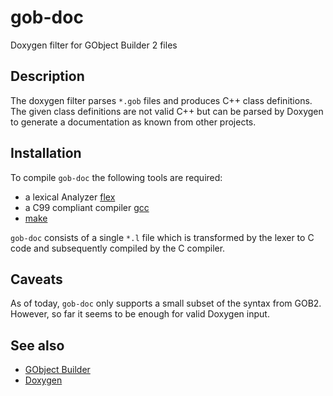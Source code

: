 # gob-doc

Doxygen filter for GObject Builder 2 files

## Description

The doxygen filter parses `*.gob` files and produces C++ class definitions.
The given class definitions are not valid C++ but can be parsed by Doxygen to
generate a documentation as known from other projects.


## Installation

To compile `gob-doc` the following tools are required:
* a lexical Analyzer [flex](http://flex.sourceforge.net)
* a C99 compliant compiler [gcc](https://gcc.gnu.org)
* [make](http://www.gnu.org/software/make)

`gob-doc` consists of a single `*.l` file which is transformed by the
lexer to C code and subsequently compiled by the C compiler.

## Caveats

As of today, `gob-doc` only supports a small subset of the syntax
from GOB2. However, so far it seems to be enough for valid Doxygen 
input.

## See also

* [GObject Builder](http://www.jirka.org/gob.html)
* [Doxygen](http://www.doxygen.org)

